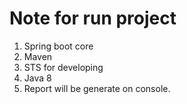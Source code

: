 # Note for run project
1) Spring boot core
2) Maven 
3) STS for developing
4) Java 8 
5) Report will be generate on console. 
